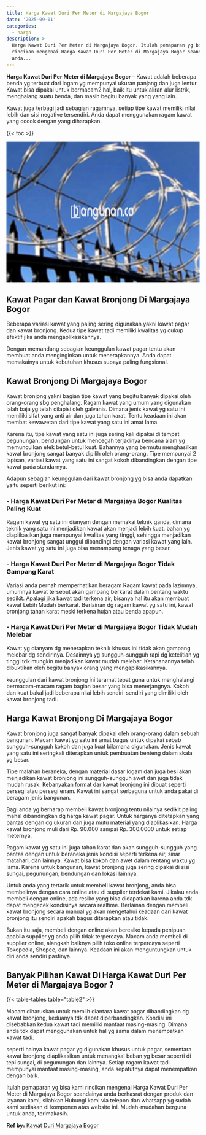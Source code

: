 ```yaml
---
title: Harga Kawat Duri Per Meter di Margajaya Bogor
date: '2025-09-01'
categories:
  - harga
description: >-
  Harga Kawat Duri Per Meter di Margajaya Bogor. Itulah pemaparan yg bisa kami
  rincikan mengenai Harga Kawat Duri Per Meter di Margajaya Bogor seandainya
  anda...
---
```


**Harga Kawat Duri Per Meter di Margajaya Bogor** – Kawat adalah beberapa benda yg terbuat dari logam yg mempunyai ukuran panjang dan juga lentur. Kawat bisa dipakai untuk bermacam2 hal, baik itu untuk aliran alur listrik, menghalang suatu benda, dan masih begitu banyak yang yang lain.

Kawat juga terbagi jadi sebagian ragamnya, setiap tipe kawat memiliki nilai lebih dan sisi negative tersendiri. Anda dapat menggunakan ragam kawat yang cocok dengan yang diharapkan.

{{< toc >}}

![Harga Kawat Duri Per Meter di Margajaya Bogor](/images/jual-kawat-murah48.png)

## Kawat Pagar dan Kawat Bronjong Di Margajaya Bogor

Beberapa variasi kawat yang paling sering digunakan yakni kawat pagar dan kawat bronjong. Kedua tipe kawat tadi memiliki kwalitas yg cukup efektif jika anda mengaplikasikannya.

Dengan memandang sebagian keunggulan kawat pagar tentu akan membuat anda menginginkan untuk menerapkannya. Anda dapat memakainya untuk kebutuhan khusus supaya paling fungsional.

## Kawat Bronjong Di Margajaya Bogor

Kawat bronjong yakni bagian tipe kawat yang begitu banyak dipakai oleh orang-orang sbg penghalang. Ragam kawat yang umum yang digunakan ialah baja yg telah dilapisi oleh galvanis. Dimana jenis kawat yg satu ini memiliki sifat yang anti air dan juga tahan karat. Tentu keadaan ini akan membat kewawetan dari tipe kawat yang satu ini amat lama.

Karena itu, tipe kawat yang satu ini juga sering kali dipakai di tempat pegunungan, bendungan untuk mencegah terjadinya bencana alam yg memunculkan efek betul-betul kuat. Bahannya yang bermutu menghasilkan kawat bronjong sangat banyak dipilih oleh orang-orang. Tipe mempunyai 2 lapisan, variasi kawat yang satu ini sangat kokoh dibandingkan dengan tipe kawat pada standarnya.

Adapun sebagian keunggulan dari kawat bronjong yg bisa anda dapatkan yaitu seperti berikut ini:

### \- Harga Kawat Duri Per Meter di Margajaya Bogor Kualitas Paling Kuat

Ragam kawat yg satu ini dianyam dengan memakai teknik ganda, dimana teknik yang satu ini menjadikan kawat akan menjadi lebih kuat. bahan yg diaplikasikan juga mempunyai kwalitas yang tinggi, sehingga menjadikan kawat bronjong sangat unggul dibandingi dengan variasi kawat yang lain. Jenis kawat yg satu ini juga bisa menampung tenaga yang besar.

### \- Harga Kawat Duri Per Meter di Margajaya Bogor Tidak Gampang Karat

Variasi anda pernah memperhatikan beragam Ragam kawat pada lazimnya, umumnya kawat tersebut akan gampang berkarat dalam bentang waktu sedikit. Apalagi jika kawat tadi terkena air, bisanya hal itu akan membuat kawat Lebih Mudah berkarat. Berlainan dg ragam kawat yg satu ini, kawat bronjong tahan karat meski terkena hujan atau benda apapun.

### \- Harga Kawat Duri Per Meter di Margajaya Bogor Tidak Mudah Melebar

Kawat yg dianyam dg menerapkan teknik khusus ini tidak akan gampang melebar dg sendirinya. Desainnya yg sungguh-sungguh rapi dg ketelitian yg tinggi tdk mungkin menjadikan kawat mudah melebar. Ketahanannya telah dibuktikan oleh begitu banyak orang yang mengaplikasikannya.

keunggulan dari kawat bronjong ini teramat tepat guna untuk menghalangi bermacam-macam ragam bagian besar yang bisa menerjangnya. Kokoh dan kuat bakal jadi beberapa nilai lebih sendiri-sendiri yang dimiliki oleh kawat bronjong tadi.

## Harga Kawat Bronjong Di Margajaya Bogor

Kawat bronjong juga sangat banyak dipakai oleh orang-orang dalam sebuah bangunan. Macam kawat yg satu ini amat bagus untuk dipakai sebab sungguh-sungguh kokoh dan juga kuat bilamana digunakan. Jenis kawat yang satu ini seringkali diterapkan untuk pembuatan benteng dalam skala yg besar.

Tipe malahan beraneka, dengan material dasar logam dan juga besi akan menjadikan kawat bronjong ini sungguh-sungguh awet dan juga tidak mudah rusak. Kebanyakan format dar kawat bronjong ini dibuat seperti persegi atau persegi enam. Kawat ini sangat serbaguna untuk anda pakai di beragam jenis bangunan.

Bagi anda yg berharap membeli kawat bronjong tentu nilainya sedikit paling mahal dibandingkan dg harga kawat pagar. Untuk harganya ditetapkan yang pantas dengan dg ukuran dan juga mutu material yang diaplikasikan. Harga kawat bronjong muli dari Rp. 90.000 sampai Rp. 300.0000 untuk setiap meternya.

Ragam kawat yg satu ini juga tahan karat dan akan sungguh-sungguh yang pantas dengan untuk beraneka jenis kondisi seperti terkena air, sinar matahari, dan lainnya. Kawat bisa kokoh dan awet dalam rentang waktu yg lama. Karena untuk bangunan, kawat bronjong juga sering dipakai di sisi sungai, pegunungan, bendungan dan lokasi lainnya.

Untuk anda yang tertarik untuk membeli kawat bronjong, anda bisa membelinya dengan cara online atau di supplier terdekat kami. Jikalau anda membeli dengan online, ada resiko yang bisa didapatkan karena anda tdk dapat mengecek kondisinya secara realtime. Berlainan dengan membeli kawat bronjong secara manual yg akan mengetahui keadaan dari kawat bronjong itu sendiri apakah bagus diterapkan atau tidak.

Bukan itu saja, membeli dengan online akan beresiko kepada penipuan apabila supplier yg anda pilih tidak terpercaya. Macam anda membeli di supplier online, alangkah baiknya pilih toko online terpercaya seperti Tokopedia, Shopee, dan lainnya. Keadaan ini akan menguntungkan untuk diri anda sendiri pastinya.

## Banyak Pilihan Kawat Di Harga Kawat Duri Per Meter di Margajaya Bogor ?

{{< table-tables table="table2" >}}

Macam diharuskan untuk memlih diantara kawat pagar dibandingkan dg kawat bronjong, keduanya tdk dapat diperbandingkan. Kondisi ini disebabkan kedua kawat tadi memiliki manfaat masing-masing. Dimana anda tdk dapat menggunakan untuk hal yg sama dalam menempatkan kawat tadi.

seperti halnya kawat pagar yg digunakan khusus untuk pagar, sementara kawat bronjong diaplikasikan untuk menangkal beban yg besar seperti di tepi sungai, di pegunungan dan lainnya. Setiap ragam kawat tadi mempunyai manfaat masing-masing, anda sepatutnya dapat menempatkan dengan baik.

Itulah pemaparan yg bisa kami rincikan mengenai Harga Kawat Duri Per Meter di Margajaya Bogor seandainya anda berhasrat dengan produk dan layanan kami, silahkan Hubungi kami via telepon dan whatsapp yg sudah kami sediakan di komponen atas website ini. Mudah-mudahan berguna untuk anda, terimakasih.

**Ref by:** [Kawat Duri Margajaya Bogor](https://id.wikipedia.org/wiki/Kawat)
